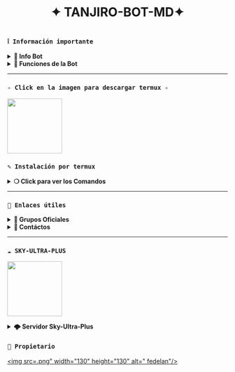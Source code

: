 <h1 align="center">✦ TANJIRO-BOT-MD✦</h1>

 <img src= "">
    </p>

### **`❕️ Información importante`**

<details>
 <summary><b> 🧁 Info Bot</b></summary>

* Este proyecto **no está afiliado de ninguna manera** con `WhatsApp`, `Inc. WhatsApp` es una marca registrada de `WhatsApp LLC`, y este bot es un **desarrollo independiente** que **no tiene ninguna relación oficial con la compañía**.
</details>

<details>
 <summary><b> 🍰 Funciones de la Bot</b></summary>

> Bot en desarrollo si presenta alguna falla reportar al creador para darle una solución óptima.

- [x] Interacción con voz y texto
- [x] Configuración de grupo
- [x] antidelete, antilink, antispam, etc
- [x] Bienvenida personalizada
- [x] Juegos, tictactoe, mate, etc
- [x] Chatbot (simsimi)
- [x] Chatbot (autoresponder)
- [x] Crear sticker de image/video/gif/url
- [x] SubBot (Jadibot)
- [x]    Buscador Google
- [x] Juego RPG
- [x] Personalizar imagen del menú
- [x] Descarga de música y video De YT
- [ ] Otros

</details>

---

### **`✧ Click en la imagen para descargar termux ✧`**
<a
href="https://www.mediafire.com/file/llugt4zgj7g3n3u/com.termux_1020.apk/file"><img src="https://qu.ax/finc.jpg" height="125px"></a> 

### **`✎ Instalación por termux`**

<details>
 <summary><b> ❍ Click para ver los Comandos </b></summary>

### **❀ Instalación manual por termux**
> Nota: Copie y pegue los comandos en termux uno por uno.
```bash
termux-setup-storage
```

```bash
apt update && apt upgrade && pkg install -y git nodejs ffmpeg imagemagick yarn
```

```bash
git clone https://github.com/federico130/tanjiro.git && cd Tanjiro-Al
```

```bash
yarn install
```

```bash
npm install
```

```bash
npm update
```

```bash
npm start
```

> Si aparece (Y/I/N/O/D/Z) [default=N] ? use la letra "y" + "ENTER" para continuar con la instalación

### **🜸 Activar en caso de detenerse en termux**

> Si después de instalar el bot en Termux se detiene (pantalla en blanco, pérdida de conexión a Internet, reinicio del dispositivo), sigue estos pasos:

❒ Abre Termux y navega al directorio del bot:
   
   ```bash
    cd TANJIRO-BOT–MD
   ```

❒ Inicia el bot nuevamente:
  
   ```bash
    npm start
   ```

### **✰ Volverte owner del Bot**

> Si después de instalar el bot en Termux y iniciar la session del bot (deseas poner tu número es la lista de owner pon este comando:

   ```bash
    cd TANJIRO-BOT–MD && nano settings.js
   ```

</details>

---
### **`🔗 Enlaces útiles`**

<details>
 <summary><b> 🍭 Grupos Oficiales </b></summary>

 * Canal Oficial  [`¡Click aquí!`](https://whatsapp.com/channel/0029Vb3Grj27oQhbX4Bk0u1g)
* Grupo Oficial [`¡Click aquí!`](https://chat.whatsapp.com/IFon3fQibUtKGENnSKEWkk)
* Comunidad Oficial [`¡Click aquí!`](https://chat.whatsapp.com/K0534XyhiHp3vm49GxKcC0)
</details>

<details>
<summary><b> 💭 Contáctos</b></summary>

* WhatsApp: [`Aquí`](https:/Wa.me/5491126852241)
* Correo: [`Aquí`](federicovigevani999@gamil.com)

</details>

---

### **`☁️ SKY-ULTRA-PLUS`**

<a
href="https://dash.skyultraplus.com/home"><img src="https://qu.ax/zFzXF.png" height="125px"></a>

<details>
 <summary><b> 🌩️ Servidor Sky-Ultra-Plus</b></summary>

* Dashboard  [`Dash`](https://dash.skyultraplus.com)
* Panel [`Panel`](https://panel.skyultraplus.com)
* Canal de WhatsApp [`Canal Sky`](https://whatsapp.com/channel/0029VakUvreFHWpyWUr4Jr0g)
* Comunidad  [`Aquí`](https://chat.whatsapp.com/JPwcXvPEUwlEOyjI3BpYys)
* Contacto(s) [`Gata Dios`](https://wa.me/message/B3KTM5XN2JMRD1) / [`Russell`](https://api.whatsapp.com/send/?phone=15167096032&text&type=phone_number&app_absent=0) / [`elrebelde21`](https://facebook.com/elrebelde21)
* Discord [`SkyUltraPlus`](https://discord.gg/Ph4eWsZ8)

</details>

### **`👑 Propietario`**
<a
href="https://github.com/federico130"><img src=.png" width="130" height="130" alt="
fedelan"/></a>
